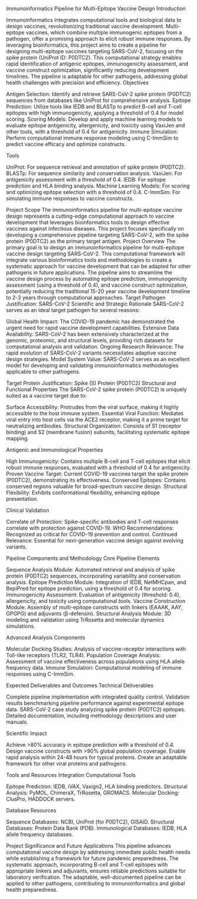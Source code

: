 Immunoinformatics Pipeline for Multi-Epitope Vaccine Design
Introduction

Immunoinformatics integrates computational tools and biological data to design vaccines, revolutionizing traditional vaccine development. Multi-epitope vaccines, which combine multiple immunogenic epitopes from a pathogen, offer a promising approach to elicit robust immune responses. By leveraging bioinformatics, this project aims to create a pipeline for designing multi-epitope vaccines targeting SARS-CoV-2, focusing on the spike protein (UniProt ID: P0DTC2). This computational strategy enables rapid identification of antigenic epitopes, immunogenicity assessment, and vaccine construct optimization, significantly reducing development timelines. The pipeline is adaptable for other pathogens, addressing global health challenges with precision and efficiency.
Objectives

Antigen Selection: Identify and retrieve SARS-CoV-2 spike protein (P0DTC2) sequences from databases like UniProt for comprehensive analysis.
Epitope Prediction: Utilize tools like IEDB and BLASTp to predict B-cell and T-cell epitopes with high immunogenicity, applying a threshold of 0.4 for model scoring.
Scoring Models: Develop and apply machine learning models to evaluate epitope antigenicity, allergenicity, and toxicity using VaxiJen and other tools, with a threshold of 0.4 for antigenicity.
Immune Simulation: Perform computational immune response modeling using C-ImmSim to predict vaccine efficacy and optimize constructs.

Tools

UniProt: For sequence retrieval and annotation of spike protein (P0DTC2).
BLASTp: For sequence similarity and conservation analysis.
VaxiJen: For antigenicity assessment with a threshold of 0.4.
IEDB: For epitope prediction and HLA binding analysis.
Machine Learning Models: For scoring and optimizing epitope selection with a threshold of 0.4.
C-ImmSim: For simulating immune responses to vaccine constructs.

Project Scope
The immunoinformatics pipeline for multi-epitope vaccine design represents a cutting-edge computational approach to vaccine development that leverages bioinformatics tools to design effective vaccines against infectious diseases. This project focuses specifically on developing a comprehensive pipeline targeting SARS-CoV-2, with the spike protein (P0DTC2) as the primary target antigen.
Project Overview
The primary goal is to design an immunoinformatics pipeline for multi-epitope vaccine design targeting SARS-CoV-2. This computational framework will integrate various bioinformatics tools and methodologies to create a systematic approach for vaccine development that can be adapted for other pathogens in future applications. The pipeline aims to streamline the vaccine design process by automating epitope prediction, immunogenicity assessment (using a threshold of 0.4), and vaccine construct optimization, potentially reducing the traditional 15-20 year vaccine development timeline to 2-3 years through computational approaches.
Target Pathogen Justification: SARS-CoV-2
Scientific and Strategic Rationale
SARS-CoV-2 serves as an ideal target pathogen for several reasons:

Global Health Impact: The COVID-19 pandemic has demonstrated the urgent need for rapid vaccine development capabilities.
Extensive Data Availability: SARS-CoV-2 has been extensively characterized at the genomic, proteomic, and structural levels, providing rich datasets for computational analysis and validation.
Ongoing Research Relevance: The rapid evolution of SARS-CoV-2 variants necessitates adaptive vaccine design strategies.
Model System Value: SARS-CoV-2 serves as an excellent model for developing and validating immunoinformatics methodologies applicable to other pathogens.

Target Protein Justification: Spike (S) Protein (P0DTC2)
Structural and Functional Properties
The SARS-CoV-2 spike protein (P0DTC2) is uniquely suited as a vaccine target due to:

Surface Accessibility: Protrudes from the viral surface, making it highly accessible to the host immune system.
Essential Viral Function: Mediates viral entry into host cells via the ACE2 receptor, making it a prime target for neutralizing antibodies.
Structural Organization: Consists of S1 (receptor binding) and S2 (membrane fusion) subunits, facilitating systematic epitope mapping.

Antigenic and Immunological Properties

High Immunogenicity: Contains multiple B-cell and T-cell epitopes that elicit robust immune responses, evaluated with a threshold of 0.4 for antigenicity.
Proven Vaccine Target: Current COVID-19 vaccines target the spike protein (P0DTC2), demonstrating its effectiveness.
Conserved Epitopes: Contains conserved regions valuable for broad-spectrum vaccine design.
Structural Flexibility: Exhibits conformational flexibility, enhancing epitope presentation.

Clinical Validation

Correlate of Protection: Spike-specific antibodies and T-cell responses correlate with protection against COVID-19.
WHO Recommendations: Recognized as critical for COVID-19 prevention and control.
Continued Relevance: Essential for next-generation vaccine design against evolving variants.

Pipeline Components and Methodology
Core Pipeline Elements

Sequence Analysis Module: Automated retrieval and analysis of spike protein (P0DTC2) sequences, incorporating variability and conservation analysis.
Epitope Prediction Module: Integration of IEDB, NetMHCpan, and BepiPred for epitope prediction, using a threshold of 0.4 for scoring.
Immunogenicity Assessment: Evaluation of antigenicity (threshold: 0.4), allergenicity, and toxicity using computational tools.
Vaccine Construction Module: Assembly of multi-epitope constructs with linkers (EAAAK, AAY, GPGPG) and adjuvants (β-defensin).
Structural Analysis Module: 3D modeling and validation using TrRosetta and molecular dynamics simulations.

Advanced Analysis Components

Molecular Docking Studies: Analysis of vaccine-receptor interactions with Toll-like receptors (TLR2, TLR4).
Population Coverage Analysis: Assessment of vaccine effectiveness across populations using HLA allele frequency data.
Immune Simulation: Computational modeling of immune responses using C-ImmSim.

Expected Deliverables and Outcomes
Technical Deliverables

Complete pipeline implementation with integrated quality control.
Validation results benchmarking pipeline performance against experimental epitope data.
SARS-CoV-2 case study analyzing spike protein (P0DTC2) epitopes.
Detailed documentation, including methodology descriptions and user manuals.

Scientific Impact

Achieve >80% accuracy in epitope prediction with a threshold of 0.4.
Design vaccine constructs with >90% global population coverage.
Enable rapid analysis within 24-48 hours for typical proteins.
Create an adaptable framework for other viral proteins and pathogens.

Tools and Resources Integration
Computational Tools

Epitope Prediction: IEDB, iVAX, Vaxign2, HLA binding predictors.
Structural Analysis: PyMOL, ChimeraX, TrRosetta, GROMACS.
Molecular Docking: ClusPro, HADDOCK servers.

Database Resources

Sequence Databases: NCBI, UniProt (for P0DTC2), GISAID.
Structural Databases: Protein Data Bank (PDB).
Immunological Databases: IEDB, HLA allele frequency databases.

Project Significance and Future Applications
This pipeline advances computational vaccine design by addressing immediate public health needs while establishing a framework for future pandemic preparedness. The systematic approach, incorporating B-cell and T-cell epitopes with appropriate linkers and adjuvants, ensures reliable predictions suitable for laboratory verification. The adaptable, well-documented pipeline can be applied to other pathogens, contributing to immunoinformatics and global health preparedness.
